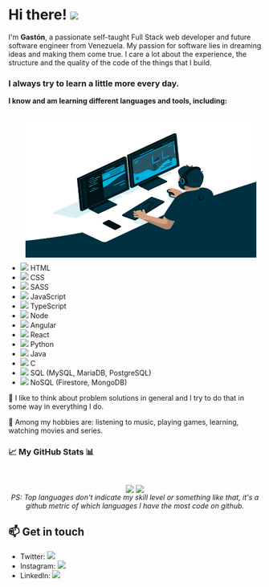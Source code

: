 # Hi there! <img src="https://media.giphy.com/media/hvRJCLFzcasrR4ia7z/giphy.gif" width="25px">

I'm **Gastón**, a passionate self-taught Full Stack web developer and future software engineer from Venezuela. My passion for software lies in dreaming ideas and making them come true. I care a lot about the experience, the structure and the quality of the code of the things that I build.

### I always try to learn a little more every day.

**I know and am learning different languages ​​and tools, including:**

<img align="right" style="margin: 10px" alt="GIF" src="https://raw.githubusercontent.com/gastonkhouri/gastonkhouri/main/.github/images/code.gif" width="460" height="280" />

- <code><img height="18" src="https://img.icons8.com/color/48/000000/html-5--v1.png"/></code> HTML
- <code><img height="18" src="https://img.icons8.com/color/48/000000/css3.png"/></code> CSS
- <code><img height="18" src="https://img.icons8.com/color/48/000000/sass.png"/></code> SASS
- <code><img height="18" src="https://img.icons8.com/color/48/000000/javascript.png"/></code> JavaScript
- <code><img height="18" src="https://img.icons8.com/color/48/000000/typescript.png"/></code> TypeScript
- <code><img height="18" src="https://img.icons8.com/color/48/000000/nodejs.png"/></code> Node
- <code><img height="18" src="https://img.icons8.com/color/48/000000/angularjs.png"/></code> Angular
- <code><img height="18" src="https://img.icons8.com/officel/48/000000/react.png"/></code> React
- <code><img height="18" src="https://img.icons8.com/color/48/000000/python.png"/></code> Python
- <code><img height="18" src="https://img.icons8.com/color/48/000000/java-coffee-cup-logo.png"/></code> Java
- <code><img height="18" src="https://img.icons8.com/color/48/000000/c-programming.png"/></code> C
- <code><img height="18" src="https://img.icons8.com/color/48/000000/postgreesql.png"/></code> SQL (MySQL, MariaDB, PostgreSQL)
- <code><img height="18" src="https://img.icons8.com/color/48/000000/firebase.png"/></code> NoSQL (Firestore, MongoDB)
 
📝 I like to think about problem solutions in general and I try to do that in some way in everything I do.

💬 Among my hobbies are: listening to music, playing games, learning, watching movies and series.

### 📈 My GitHub Stats 📊
<br/>

<p align="center">
    <img align="center" height="165px" src="https://github-readme-stats.vercel.app/api?username=gastonkhouri&hide=contribs,prs&theme=dark&show_icons=true" />
    <img align="center" src="https://github-readme-stats.vercel.app/api/top-langs/?username=gastonkhouri&layout=compact&theme=dark" />
    <br/>
    <i align="center" >PS: Top languages ​​don't indicate my skill level or something like that, it's a github metric of which languages ​​I have the most code on github.</i>
</p>

<!-- ![Gastón Khouri's GitHub stats](https://github-readme-stats.vercel.app/api?username=gastonkhouri&hide=contribs,prs&theme=dark&show_icons=true) ![Top Langs](https://github-readme-stats.vercel.app/api/top-langs/?username=gastonkhouri&layout=compact&theme=dark) -->


## 📫 Get in touch
* Twitter: <a href="https://twitter.com/khourigaston"><img width="18px" src="https://img.icons8.com/fluent/48/000000/twitter.png"/></a>
* Instagram: <a href="https://instagram.com/gastonkhouri"><img width="18px" src="https://img.icons8.com/fluent/48/000000/instagram-new.png"/></a>
* LinkedIn: <a href="https://linkedin.com/in/gastonkhouri"><img width="18px" src="https://img.icons8.com/fluent/48/000000/linkedin.png"/></a>
